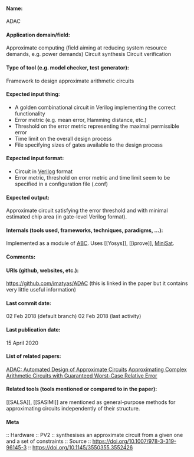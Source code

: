 #### Name:
ADAC

#### Application domain/field:
Approximate computing (field aiming at reducing system resource demands, e.g. power demands)
Circuit synthesis
Circuit verification

#### Type of tool (e.g. model checker, test generator):
Framework to design approximate arithmetic circuits

#### Expected input thing:
- A golden combinational circuit in Verilog implementing the correct functionality
- Error metric (e.g. mean error, Hamming distance, etc.)
- Threshold on the error metric representing the maximal permissible error
- Time limit on the overall design process
- File specifying sizes of gates available to the design process

#### Expected input format:
- Circuit in [Verilog](../Formats/Verilog.md) format
- Error metric, threshold on error metric and time limit seem to be specified in a configuration file (.conf)

#### Expected output:
Approximate circuit satisfying the error threshold and with minimal estimated chip area (in gate-level Verilog format).

#### Internals (tools used, frameworks, techniques, paradigms, ...):
Implemented as a module of [ABC](Frameworks/ABC.md).
Uses [[Yosys]], [[iprove]], [MiniSat](Solvers/SAT/MiniSat.md).

#### Comments:

#### URIs (github, websites, etc.):
https://github.com/imatyas/ADAC (this is linked in the paper but it contains very little useful information)

#### Last commit date:
02 Feb 2018 (default branch)
02 Feb 2018 (last activity)

#### Last publication date:
15 April 2020

#### List of related papers:
[ADAC: Automated Design of Approximate Circuits](https://doi.org/10.1007/978-3-319-96145-3_35)
[Approximating Complex Arithmetic Circuits with Guaranteed Worst-Case Relative Error](https://doi.org/10.1007/978-3-030-45093-9_58)

#### Related tools (tools mentioned or compared to in the paper):
[[SALSA]], [[SASIMI]] are mentioned as general-purpose methods for approximating circuits independently of their structure.

#### Meta
:: Hardware
:: PV2 :: synthesises an approximate circuit from a given one and a set of constraints
:: Source :: https://doi.org/10.1007/978-3-319-96145-3 :: https://doi.org/10.1145/3550355.3552426
